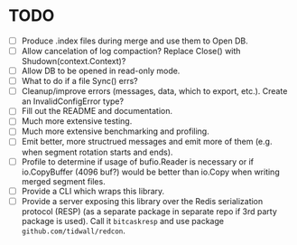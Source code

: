 # TODO

* [ ] Produce .index files during merge and use them to Open DB.
* [ ] Allow cancelation of log compaction? Replace Close() with Shudown(context.Context)?
* [ ] Allow DB to be opened in read-only mode.
* [ ] What to do if a file Sync() errs?
* [ ] Cleanup/improve errors (messages, data, which to export, etc.). Create an InvalidConfigError type?
* [ ] Fill out the README and documentation.
* [ ] Much more extensive testing.
* [ ] Much more extensive benchmarking and profiling.
* [ ] Emit better, more structrued messages and emit more of them (e.g. when segment rotation starts and ends).
* [ ] Profile to determine if usage of bufio.Reader is necessary or if io.CopyBuffer (4096 buf?) would be better than io.Copy when writing merged segment files.
* [ ] Provide a CLI which wraps this library.
* [ ] Provide a server exposing this library over the Redis serialization protocol (RESP) (as a separate package in separate repo if 3rd party package is used). Call it `bitcaskresp` and use package `github.com/tidwall/redcon`.
